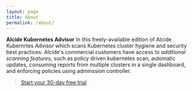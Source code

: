 ```yaml
---
layout: page
title: About
permalink: /about/
---
```




**Alcide Kubernetes Advisor** In this freely-available edition of Alcide Kubernrtes Advisor which scans Kubernetes cluster hygiene and security best practices. Alcide's commercial customers have access to *additional scanning features*, such as policy driven kubernetes scan, automatic updates, consuming reports from multiple clusters in a single dashboard, and enforcing policies using adminssion controller.

>  [Start your 30-day free trial](https://www.alcide.io/advisor-free-trial/)